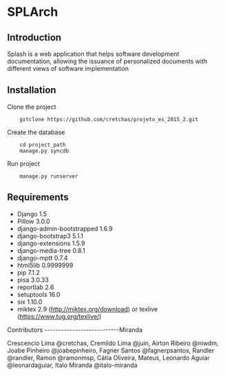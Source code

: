 SPLArch
=======================

Introduction
------------
Splash is a web application that helps software development documentation, allowing the issuance of personalized documents with different views of software implementation

Installation 
---------------------------

Clone the project

        gitclone https://github.com/cretchas/projeto_es_2015_2.git

Create the database

        cd project_path
        manage.py syncdb

Run project

        manage.py runserver


Requirements
---------------------------

  * Django	1.5
  * Pillow	3.0.0
  * django-admin-bootstrapped	1.6.9
  * django-bootstrap3	5.1.1	
  * django-extensions	1.5.9
  * django-media-tree	0.8.1
  * django-mptt	0.7.4
  * html5lib	0.9999999
  * pip	7.1.2	
  * pisa	3.0.33
  * reportlab	2.6
  * setuptools	16.0
  * six	1.10.0
  * miktex 2.9 (http://miktex.org/download) or texlive (https://www.tug.org/texlive/)

Contributors
---------------------------Miranda

Crescencio Lima @cretchas, Cremildo Lima @juin, Airton Ribeiro @niwdm, Joabe Pinheiro @joabepinheiro, Fagner Santos @fagnerpsantos, Randler @randler, Ramon @ramonmsp, Cátia Oliveira, Mateus, Leonardo Aguiar @leonardaguiar, Italo Miranda @italo-miranda
